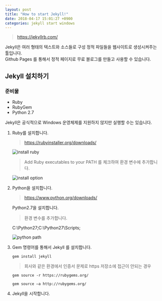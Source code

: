 ```yaml
---
layout: post
title: "How to start Jekyll!"
date: 2018-04-17 15:01:27 +0900
categories: jekyll start windows
---
```


> <https://jekyllrb.com/>

Jekyll은 여러 형태의 텍스트와 소스들로 구성 정적 파일들을 웹사이트로 생성시켜주는 툴입니다.<br>
Github Pages 를 통해서 정적 페이지로 무료 블로그를 만들고 사용할 수 있습니다.<br>

Jekyll 설치하기
-------------

### 준비물

* Ruby
* RubyGem
* Python 2.7

Jekyll은 공식적으로 Windows 운영체제를 지원하지 않지만 실행할 수는 있습니다.


1. Ruby를 설치합니다.

    > <https://rubyinstaller.org/downloads/>
    
    ![install ruby]({{site.url}}/assets/jekyll/ruby1.png)
    
    > Add Ruby executables to your PATH 를 체크하여 환경 변수에 추가합니다.
    
    ![install option]({{site.url}}/assets/jekyll/ruby2.jpg)
   
2. Python을 설치합니다.

    > <https://www.python.org/downloads/>
    
    Python2.7을 설치합니다.
    
    > 환경 변수를 추가합니다.
    
    C:\Python27;C:\Python27\Scripts;
    
    ![python path]({{site.url}}/assets/jekyll/python1.png)
    
3. Gem 명령어를 통해서 Jekyll 를 설치합니다.

    `gem install jekyll`

    > 회사와 같은 환경에서 인증서 문제로 https 저장소에 접근이 안되는 경우
    
    `gem source -r https://rubygems.org/`<br>

    `gem source –a http://rubygems.org/`

4. Jekyll을 시작합니다.

[python2.7]: https://www.python.org/downloads/
[tale-github]: https://github.com/chesterhow/tale
[jekyll-kor]: http://jekyllrb-ko.github.io/
[reference-site]: http://tech.whatap.io/2015/09/11/install-jekyll-on-windows/
[markdown]: https://gist.github.com/ihoneymon/652be052a0727ad59601